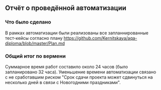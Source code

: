 ## Отчёт о проведённой автоматизации

### Что было сделано
В рамках автоматизации были реализованы все запланнированные тест-кейсы согласно плану https://github.com/Kernitskaya/aqa-diploma/blob/master/Plan.md

### Общий итог по вермени
Суммарное время работ составило около 24 часов (было запланировано 32 часа). Уменьшение времени автоматизации связано с не сработавшим риском
"Срок сдачи проекта может сдвинуться на несколько дней в связи с Новогодними праздниками".